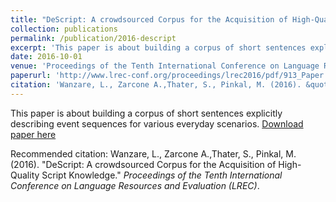 ```yaml
---
title: "DeScript: A crowdsourced Corpus for the Acquisition of High-Quality Script Knowledge."
collection: publications
permalink: /publication/2016-descript
excerpt: 'This paper is about building a corpus of short sentences explicitly describing event sequences for various everyday scenarios.'
date: 2016-10-01
venue: 'Proceedings of the Tenth International Conference on Language Resources and Evaluation (LREC),Portoroz, Slovenia.'
paperurl: 'http://www.lrec-conf.org/proceedings/lrec2016/pdf/913_Paper.pdf'
citation: 'Wanzare, L., Zarcone A.,Thater, S., Pinkal, M. (2016). &quot;DeScript: A crowdsourced Corpus for the Acquisition of High-Quality Script Knowledge.&quot; <i>Proceedings of the Tenth International Conference on Language Resources and Evaluation (LREC)</i>.'
---
```

This paper is about building a corpus of short sentences explicitly describing event sequences for various everyday scenarios.
[Download paper here](http://www.lrec-conf.org/proceedings/lrec2016/pdf/913_Paper.pdf)

Recommended citation: Wanzare, L., Zarcone A.,Thater, S., Pinkal, M. (2016). "DeScript: A crowdsourced Corpus for the Acquisition of High-Quality Script Knowledge." <i>Proceedings of the Tenth International Conference on Language Resources and Evaluation (LREC)</i>.